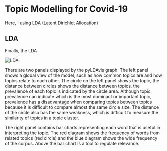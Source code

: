 # Topic Modelling for Covid-19

Here, I using LDA (Latent Dirichlet Allocation)

## LDA

Finally, the LDA

![LDA](https://github.com/MyArist/Topic-Modelling-for-Covid-19/blob/master/LDA/lda.png)

There are two panels displayed by the pyLDAvis graph. The left panel shows a global view of the model, such as how common topics are and how topics relate to each other. The circle on the left panel shows the topic, the distance between circles shows the distance between topics, the prevalence of each topic is indicated by the circle area. Although topic prevalence can indicate which is the most dominant or important topic, prevalence has a disadvantage when comparing topics between topics because it is difficult to compare almost the same circle size. The distance of the circle also has the same weakness, which is difficult to measure the similarity of topics in a topic cluster. 

The right panel contains bar charts representing each word that is useful in interpreting the topic. The red diagram shows the frequency of words from related topics (red circle) and the blue diagram shows the wide frequency of the corpus. Above the bar chart is a tool to regulate relevance.
